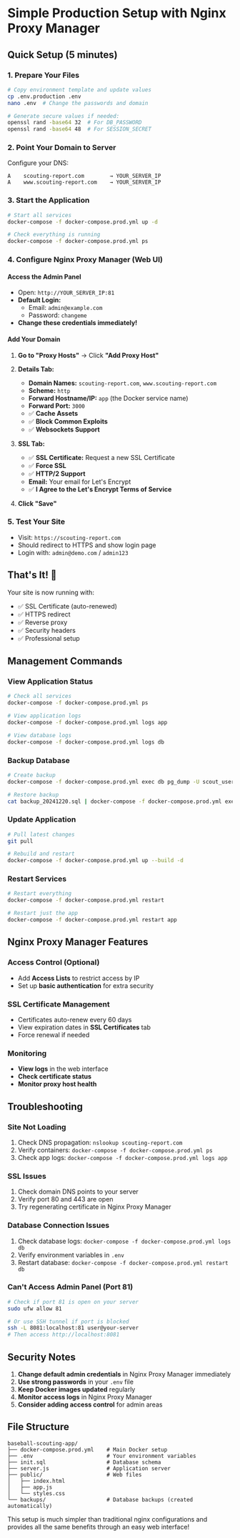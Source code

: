 # Simple Production Setup with Nginx Proxy Manager

## Quick Setup (5 minutes)

### 1. Prepare Your Files
```bash
# Copy environment template and update values
cp .env.production .env
nano .env  # Change the passwords and domain

# Generate secure values if needed:
openssl rand -base64 32  # For DB_PASSWORD
openssl rand -base64 48  # For SESSION_SECRET
```

### 2. Point Your Domain to Server
Configure your DNS:
```
A    scouting-report.com        → YOUR_SERVER_IP
A    www.scouting-report.com    → YOUR_SERVER_IP
```

### 3. Start the Application
```bash
# Start all services
docker-compose -f docker-compose.prod.yml up -d

# Check everything is running
docker-compose -f docker-compose.prod.yml ps
```

### 4. Configure Nginx Proxy Manager (Web UI)

#### Access the Admin Panel
- Open: `http://YOUR_SERVER_IP:81`
- **Default Login:**
  - Email: `admin@example.com`
  - Password: `changeme`
- **Change these credentials immediately!**

#### Add Your Domain
1. **Go to "Proxy Hosts"** → Click **"Add Proxy Host"**

2. **Details Tab:**
   - **Domain Names:** `scouting-report.com`, `www.scouting-report.com`
   - **Scheme:** `http`
   - **Forward Hostname/IP:** `app` (the Docker service name)
   - **Forward Port:** `3000`
   - ✅ **Cache Assets**
   - ✅ **Block Common Exploits**
   - ✅ **Websockets Support**

3. **SSL Tab:**
   - ✅ **SSL Certificate:** Request a new SSL Certificate
   - ✅ **Force SSL**
   - ✅ **HTTP/2 Support**
   - **Email:** Your email for Let's Encrypt
   - ✅ **I Agree to the Let's Encrypt Terms of Service**

4. **Click "Save"**

### 5. Test Your Site
- Visit: `https://scouting-report.com`
- Should redirect to HTTPS and show login page
- Login with: `admin@demo.com` / `admin123`

## That's It! 🎉

Your site is now running with:
- ✅ SSL Certificate (auto-renewed)
- ✅ HTTPS redirect
- ✅ Reverse proxy
- ✅ Security headers
- ✅ Professional setup

## Management Commands

### View Application Status
```bash
# Check all services
docker-compose -f docker-compose.prod.yml ps

# View application logs
docker-compose -f docker-compose.prod.yml logs app

# View database logs
docker-compose -f docker-compose.prod.yml logs db
```

### Backup Database
```bash
# Create backup
docker-compose -f docker-compose.prod.yml exec db pg_dump -U scout_user baseball_scouting > backup_$(date +%Y%m%d).sql

# Restore backup
cat backup_20241220.sql | docker-compose -f docker-compose.prod.yml exec -T db psql -U scout_user -d baseball_scouting
```

### Update Application
```bash
# Pull latest changes
git pull

# Rebuild and restart
docker-compose -f docker-compose.prod.yml up --build -d
```

### Restart Services
```bash
# Restart everything
docker-compose -f docker-compose.prod.yml restart

# Restart just the app
docker-compose -f docker-compose.prod.yml restart app
```

## Nginx Proxy Manager Features

### Access Control (Optional)
- Add **Access Lists** to restrict access by IP
- Set up **basic authentication** for extra security

### SSL Certificate Management
- Certificates auto-renew every 60 days
- View expiration dates in **SSL Certificates** tab
- Force renewal if needed

### Monitoring
- **View logs** in the web interface
- **Check certificate status**
- **Monitor proxy host health**

## Troubleshooting

### Site Not Loading
1. Check DNS propagation: `nslookup scouting-report.com`
2. Verify containers: `docker-compose -f docker-compose.prod.yml ps`
3. Check app logs: `docker-compose -f docker-compose.prod.yml logs app`

### SSL Issues
1. Check domain DNS points to your server
2. Verify port 80 and 443 are open
3. Try regenerating certificate in Nginx Proxy Manager

### Database Connection Issues
1. Check database logs: `docker-compose -f docker-compose.prod.yml logs db`
2. Verify environment variables in `.env`
3. Restart database: `docker-compose -f docker-compose.prod.yml restart db`

### Can't Access Admin Panel (Port 81)
```bash
# Check if port 81 is open on your server
sudo ufw allow 81

# Or use SSH tunnel if port is blocked
ssh -L 8081:localhost:81 user@your-server
# Then access http://localhost:8081
```

## Security Notes

1. **Change default admin credentials** in Nginx Proxy Manager immediately
2. **Use strong passwords** in your `.env` file
3. **Keep Docker images updated** regularly
4. **Monitor access logs** in Nginx Proxy Manager
5. **Consider adding access control** for admin areas

## File Structure
```
baseball-scouting-app/
├── docker-compose.prod.yml    # Main Docker setup
├── .env                       # Your environment variables
├── init.sql                   # Database schema
├── server.js                  # Application server
├── public/                    # Web files
│   ├── index.html
│   ├── app.js
│   └── styles.css
└── backups/                   # Database backups (created automatically)
```

This setup is much simpler than traditional nginx configurations and provides all the same benefits through an easy web interface!